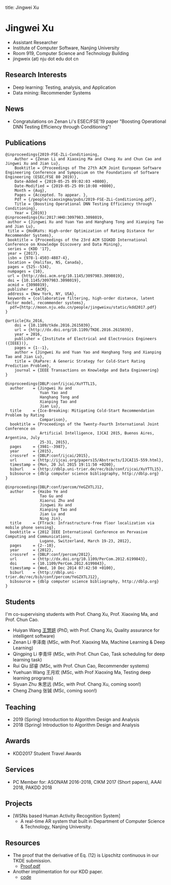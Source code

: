 title: Jingwei Xu 

# Jingwei Xu 

* Assistant Researcher
* Institute of Computer Software, Nanjing University
* Room 919, Computer Science and Technology Building
* jingweix (at) nju dot edu dot cn

## Research Interests

* Deep learning: Testing, analysis, and Application
* Data mining: Recommender Systems 

## News
* Congratulations on Zenan Li's ESEC/FSE'19 paper "Boosting Operational DNN Testing Efficiency through Conditioning"!


## Publications

~~~{.bibtexhtml hl_lines="Jingwei Xu"}
@inproceedings{2019-FSE-ZLi-Conditioning,
	Author = {Zenan Li and Xiaoxing Ma and Chang Xu and Chun Cao and Jingwei Xu and Jian Lu},
	Booktitle = {Proceedings of The 27th ACM Joint European Software Engineering Conference and Symposium on the Foundations of Software Engineering (ESEC/FSE 80 2019)},
	Date-Added = {2019-05-25 09:02:03 +0800},
	Date-Modified = {2019-05-25 09:10:08 +0800},
	Month = {Aug},
	Pages = {Accepted. To appear. },
	Pdf = {/people/xiaoxingma/pubs/2019-FSE-ZLi-Conditioning.pdf},
	Title = {Boosting Operational DNN Testing Efficiency through Conditioning},
	Year = {2019}}
@inproceedings{Xu:2017:HHO:3097983.3098019,
 author = {Jingwei Xu and Yuan Yao and Hanghang Tong and Xianping Tao and Jian Lu},
 title = {HoORaYs: High-order Optimization of Rating Distance for Recommender Systems},
 booktitle = {Proceedings of the 23rd ACM SIGKDD International Conference on Knowledge Discovery and Data Mining},
 series = {KDD '17},
 year = {2017},
 isbn = {978-1-4503-4887-4},
 location = {Halifax, NS, Canada},
 pages = {525--534},
 numpages = {10},
 url = {http://doi.acm.org/10.1145/3097983.3098019},
 doi = {10.1145/3097983.3098019},
 acmid = {3098019},
 publisher = {ACM},
 address = {New York, NY, USA},
 keywords = {collaborative filtering, high-order distance, latent factor model, recommender systems},
  pdf={http://moon.nju.edu.cn/people/jingweixu/static/kdd2017.pdf}
} 

@article{Xu_2016,
    doi = {10.1109/tkde.2016.2615039},
    url = {http://dx.doi.org/10.1109/TKDE.2016.2615039},
    year = 2016,
    publisher = {Institute of Electrical and Electronics Engineers ({IEEE})},
    pages = {1--1},
    author = {Jingwei Xu and Yuan Yao and Hanghang Tong and Xianping Tao and Jian Lu},
    title = {RaPare: A Generic Strategy for Cold-Start Rating Prediction Problem},
    journal = {IEEE Transactions on Knowledge and Data Engineering}
}

@inproceedings{DBLP:conf/ijcai/XuYTTL15,
  author    = {Jingwei Xu and
               Yuan Yao and
               Hanghang Tong and
               Xianping Tao and
               Jian Lu},
  title     = {Ice-Breaking: Mitigating Cold-Start Recommendation Problem by Rating
               Comparison},
  booktitle = {Proceedings of the Twenty-Fourth International Joint Conference on
               Artificial Intelligence, IJCAI 2015, Buenos Aires, Argentina, July
               25-31, 2015},
  pages     = {3981--3987},
  year      = {2015},
  crossref  = {DBLP:conf/ijcai/2015},
  url       = {http://ijcai.org/papers15/Abstracts/IJCAI15-559.html},
  timestamp = {Mon, 20 Jul 2015 19:11:50 +0200},
  biburl    = {http://dblp.uni-trier.de/rec/bib/conf/ijcai/XuYTTL15},
  bibsource = {dblp computer science bibliography, http://dblp.org}
}

@inproceedings{DBLP:conf/percom/YeGZXTLJ12,
  author    = {Haibo Ye and
               Tao Gu and
               Xiaorui Zhu and
               Jingwei Xu and
               Xianping Tao and
               Jian Lu and
               Ning Jin},
  title     = {FTrack: Infrastructure-free floor localization via mobile phone sensing},
  booktitle = {2012 IEEE International Conference on Pervasive Computing and Communications,
               Lugano, Switzerland, March 19-23, 2012},
  pages     = {2--10},
  year      = {2012},
  crossref  = {DBLP:conf/percom/2012},
  url       = {http://dx.doi.org/10.1109/PerCom.2012.6199843},
  doi       = {10.1109/PerCom.2012.6199843},
  timestamp = {Wed, 10 Dec 2014 07:42:50 +0100},
  biburl    = {http://dblp.uni-trier.de/rec/bib/conf/percom/YeGZXTLJ12},
  bibsource = {dblp computer science bibliography, http://dblp.org}
}
~~~

## Students
I'm co-supervising students with Prof. Chang Xu, Prof. Xiaoxing Ma, and Prof. Chun Cao.

* Huiyan Wang [王慧妍](../huiyanwang/index) (PhD, with Prof. Chang Xu, Quality assurance for intelligent software)
* Zenan Li 李泽南 (MSc, with Prof. Xiaoxing Ma, Machine Learning & Deep Learning)
* Qingping Li 李青坪 (MSc, with Prof. Chun Cao, Task scheduling for deep learning task)
* Rui Qiu 邱睿 (MSc, with Prof. Chun Cao, Recommender systems)
* Yuehuan Wang 王月欢 (MSc, with Prof Xiaoxing Ma, Testing deep learning programs)
* Siyuan Zhu 朱思远 (MSc, with Prof. Chang Xu, coming soon!)
* Cheng Zhang 张铖 (MSc, coming soon!)

## Teaching
* 2019 (Spring) Introduction to Algorithm Design and Analysis
* 2018 (Spring) Introduction to Algorithm Design and Analysis

## Awards
* KDD2017 Student Travel Awards

## Services
* PC Member for: ASONAM 2016-2018, CIKM 2017 (Short papers), AAAI 2018, PAKDD 2018

## Projects

* [WSNs based Human Activity Recognition System]
    * A real-time AR system that built in Department of Computer Science & Technology, Nanjing University. 

## Resources

* The proof that the derivative of Eq. (12) is Lipschitz continuous in our TKDE submission.
    * [Proof.pdf](./static/proof.pdf)
* Another implimentation for our KDD paper.
    * [code](https://github.com/ParagonLight/hoorays)
